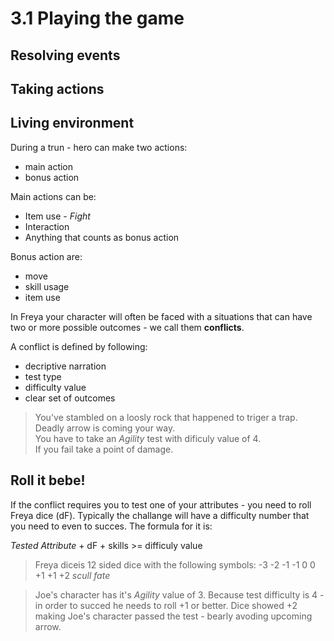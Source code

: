 # 3.1 Playing the game

## Resolving events

## Taking actions

## Living environment

During a trun - hero can make two actions:
- main action
- bonus action

Main actions can be:
- Item use - *Fight*
- Interaction
- Anything that counts as bonus action

Bonus action are:
- move
- skill usage
- item use

In Freya your character will often be faced with a situations that can have two or more possible outcomes - we call them **conflicts**.

A conflict is defined by following:
- decriptive narration
- test type
- difficulty value
- clear set of outcomes

> You've stambled on a loosly rock that happened to triger a trap. Deadly arrow is coming your way.  
You have to take an *Agility* test with dificuly value of 4.  
If you fail take a point of damage.

## Roll it bebe!
If the conflict requires you to test one of your attributes - you need to roll Freya dice (dF). Typically the challange will have a difficulty number that you need to even to succes. The formula for it is:

*Tested Attribute* + dF + skills >= difficuly value

> Freya diceis 12 sided dice with the following symbols: -3 -2 -1 -1 0 0 +1 +1 +2 *scull* *fate*

> Joe's character has it's *Agility* value of 3. Because test difficulty is 4 - in order to succed he needs to roll +1 or better. Dice showed +2 making Joe's character passed the test - bearly avoding upcoming arrow.